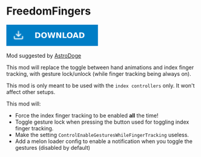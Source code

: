 # FreedomFingers

[![Download Latest FreedomFingers.dll](../.Resources/DownloadButtonEnabled.svg "Download Latest FreedomFingers.dll")](https://github.com/kafeijao/Kafe_CVR_Mods/releases/latest/download/FreedomFingers.dll)

Mod suggested by [AstroDoge](https://github.com/AstroDogeDX)

This mod will replace the toggle between hand animations and index finger tracking, with gesture lock/unlock (while
finger tracking being always on).

This mod is only meant to be used with the `index controllers` only. It won't affect other setups.

This mod will:

- Force the index finger tracking to be enabled **all** the time!
- Toggle gesture lock when pressing the button used for toggling index finger tracking.
- Make the setting `ControlEnableGesturesWhileFingerTracking` useless.
- Add a melon loader config to enable a notification when you toggle the gestures (disabled by default)
